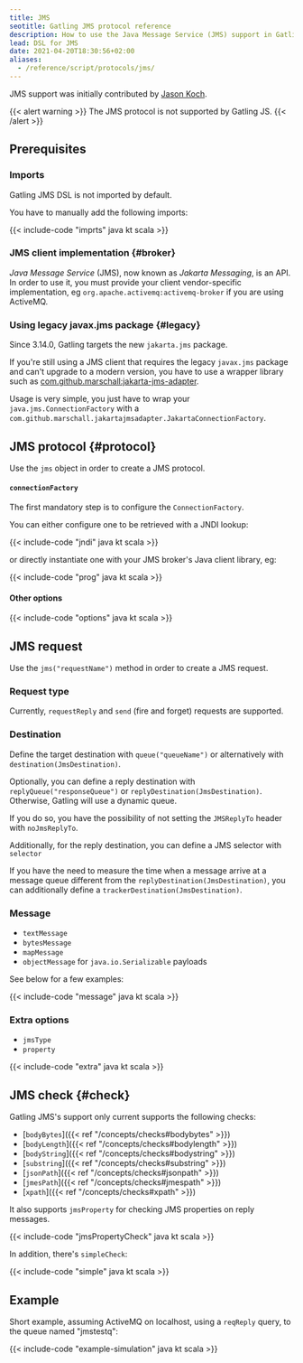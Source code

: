 ```yaml
---
title: JMS
seotitle: Gatling JMS protocol reference
description: How to use the Java Message Service (JMS) support in Gatling to connect to a broker and perform checks against inbound messages.
lead: DSL for JMS
date: 2021-04-20T18:30:56+02:00
aliases:
  - /reference/script/protocols/jms/
---
```


JMS support was initially contributed by [Jason Koch](https://github.com/jasonk000).

{{< alert warning >}}
The JMS protocol is not supported by Gatling JS.
{{< /alert >}}

## Prerequisites

### Imports

Gatling JMS DSL is not imported by default.

You have to manually add the following imports:

{{< include-code "imprts" java kt scala >}}

### JMS client implementation {#broker}

*Java Message Service* (JMS), now known as *Jakarta Messaging*, is an API.
In order to use it, you must provide your client vendor-specific implementation, eg `org.apache.activemq:activemq-broker` if you are using ActiveMQ.

### Using legacy javax.jms package {#legacy}

Since 3.14.0, Gatling targets the new `jakarta.jms` package.

If you're still using a JMS client that requires the legacy `javax.jms` package and can't upgrade to a modern version, you have to use a wrapper library such as [com.github.marschall:jakarta-jms-adapter](https://github.com/marschall/jakarta-jms-adapter).

Usage is very simple, you just have to wrap your `java.jms.ConnectionFactory` with a `com.github.marschall.jakartajmsadapter.JakartaConnectionFactory`.

## JMS protocol {#protocol}

Use the `jms` object in order to create a JMS protocol.

#### `connectionFactory`

The first mandatory step is to configure the `ConnectionFactory`.

You can either configure one to be retrieved with a JNDI lookup:

{{< include-code "jndi" java kt scala >}}

or directly instantiate one with your JMS broker's Java client library, eg:

{{< include-code "prog" java kt scala >}}

#### Other options

{{< include-code "options" java kt scala >}}

## JMS request

Use the `jms("requestName")` method in order to create a JMS request.

### Request type

Currently, `requestReply` and `send` (fire and forget) requests are supported.

### Destination

Define the target destination with `queue("queueName")` or alternatively with `destination(JmsDestination)`.

Optionally, you can define a reply destination with `replyQueue("responseQueue")` or `replyDestination(JmsDestination)`. Otherwise, Gatling will use a dynamic queue.

If you do so, you have the possibility of not setting the `JMSReplyTo` header with `noJmsReplyTo`.

Additionally, for the reply destination, you can define a JMS selector with `selector`

If you have the need to measure the time when a message arrive at a message queue different from the `replyDestination(JmsDestination)`,
you can additionally define a `trackerDestination(JmsDestination)`.

### Message

* `textMessage`
* `bytesMessage`
* `mapMessage`
* `objectMessage` for `java.io.Serializable` payloads

See below for a few examples:

{{< include-code "message" java kt scala >}}

### Extra options

* `jmsType`
* `property`

{{< include-code "extra" java kt scala >}}

## JMS check {#check}

Gatling JMS's support only current supports the following checks:
* [`bodyBytes`]({{< ref "/concepts/checks#bodybytes" >}})
* [`bodyLength`]({{< ref "/concepts/checks#bodylength" >}})
* [`bodyString`]({{< ref "/concepts/checks#bodystring" >}})
* [`substring`]({{< ref "/concepts/checks#substring" >}})
* [`jsonPath`]({{< ref "/concepts/checks#jsonpath" >}})
* [`jmesPath`]({{< ref "/concepts/checks#jmespath" >}})
* [`xpath`]({{< ref "/concepts/checks#xpath" >}})

It also supports `jmsProperty` for checking JMS properties on reply messages.

{{< include-code "jmsPropertyCheck" java kt scala >}}

In addition, there's `simpleCheck`:

{{< include-code "simple" java kt scala >}}

## Example

Short example, assuming ActiveMQ on localhost, using a `reqReply` query, to the queue named "jmstestq":

{{< include-code "example-simulation" java kt scala >}}
